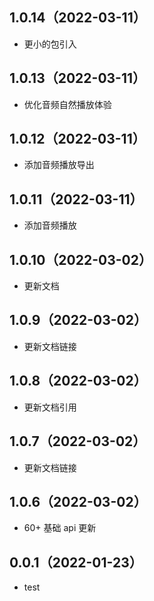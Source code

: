## 1.0.14（2022-03-11）
- 更小的包引入
## 1.0.13（2022-03-11）
- 优化音频自然播放体验
## 1.0.12（2022-03-11）
- 添加音频播放导出
## 1.0.11（2022-03-11）
- 添加音频播放
## 1.0.10（2022-03-02）
- 更新文档
## 1.0.9（2022-03-02）
- 更新文档链接
## 1.0.8（2022-03-02）
- 更新文档引用
## 1.0.7（2022-03-02）
- 更新文档链接
## 1.0.6（2022-03-02）
- 60+ 基础 api 更新
## 0.0.1（2022-01-23）
- test

